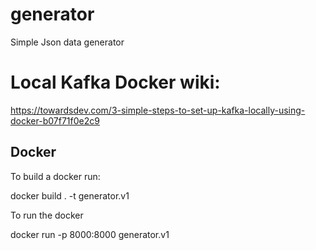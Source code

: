 
# generator
Simple Json data generator
# Local Kafka Docker wiki:
https://towardsdev.com/3-simple-steps-to-set-up-kafka-locally-using-docker-b07f71f0e2c9

## Docker
To build a docker run:

docker build . -t generator.v1

To run the docker

docker run -p 8000:8000  generator.v1
